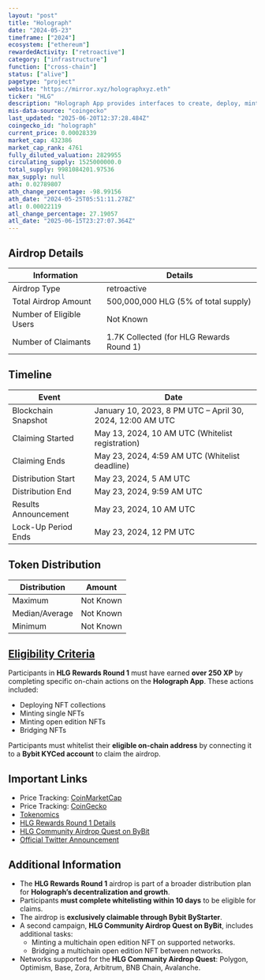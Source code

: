 ```yaml
---
layout: "post"
title: "Holograph"
date: "2024-05-23"
timeframe: ["2024"]
ecosystem: ["ethereum"]
rewardedActivity: ["retroactive"]
category: ["infrastructure"]
function: ["cross-chain"]
status: ["alive"]
pagetype: "project"
website: "https://mirror.xyz/holographxyz.eth"
ticker: "HLG"
description: "Holograph App provides interfaces to create, deploy, mint, and bridge omnichain NFTs, powered by Holograph Protocol."
mis-data-source: "coingecko"
last_updated: "2025-06-20T12:37:28.484Z"
coingecko_id: "holograph"
current_price: 0.00028339
market_cap: 432386
market_cap_rank: 4761
fully_diluted_valuation: 2829955
circulating_supply: 1525000000.0
total_supply: 9981084201.97536
max_supply: null
ath: 0.02789807
ath_change_percentage: -98.99156
ath_date: "2024-05-25T05:51:11.278Z"
atl: 0.00022119
atl_change_percentage: 27.19057
atl_date: "2025-06-15T23:27:07.364Z"
---
```


## Airdrop Details

| Information              | Details                                  |
| ------------------------ | ---------------------------------------- |
| Airdrop Type             | retroactive                              |
| Total Airdrop Amount     | 500,000,000 HLG (5% of total supply)     |
| Number of Eligible Users | Not Known                                |
| Number of Claimants      | 1.7K Collected (for HLG Rewards Round 1) |

## Timeline

| Event                | Date                                                      |
| -------------------- | --------------------------------------------------------- |
| Blockchain Snapshot  | January 10, 2023, 8 PM UTC – April 30, 2024, 12:00 AM UTC |
| Claiming Started     | May 13, 2024, 10 AM UTC (Whitelist registration)          |
| Claiming Ends        | May 23, 2024, 4:59 AM UTC (Whitelist deadline)            |
| Distribution Start   | May 23, 2024, 5 AM UTC                                    |
| Distribution End     | May 23, 2024, 9:59 AM UTC                                 |
| Results Announcement | May 23, 2024, 10 AM UTC                                   |
| Lock-Up Period Ends  | May 23, 2024, 12 PM UTC                                   |

## Token Distribution

| Distribution   | Amount    |
| -------------- | --------- |
| Maximum        | Not Known |
| Median/Average | Not Known |
| Minimum        | Not Known |

## [Eligibility Criteria](https://mirror.xyz/holographxyz.eth/U6QdnpflhQvsiKc1wsHI0ZW9hd8hRWTqRq5Y5Uwcf80)

Participants in **HLG Rewards Round 1** must have earned **over 250 XP** by completing specific on-chain actions on the **Holograph App**. These actions included:

- Deploying NFT collections
- Minting single NFTs
- Minting open edition NFTs
- Bridging NFTs

Participants must whitelist their **eligible on-chain address** by connecting it to a **Bybit KYCed account** to claim the airdrop.

## Important Links

- Price Tracking: [CoinMarketCap](https://coinmarketcap.com/currencies/holograph)
- Price Tracking: [CoinGecko](https://www.coingecko.com/en/coins/holograph)
- [Tokenomics](https://mirror.xyz/holographxyz.eth/VwVSwT0BqujmLuq5Xnm4exDnx90Wl7c6WaqX8EuOuQI)
- [HLG Rewards Round 1 Details](https://mirror.xyz/holographxyz.eth/U6QdnpflhQvsiKc1wsHI0ZW9hd8hRWTqRq5Y5Uwcf80)
- [HLG Community Airdrop Quest on ByBit](https://mirror.xyz/holographxyz.eth/4rLnWdpRquokb1KyxMPUPii0MdP04jWHtc4LJc35GLo)
- [Official Twitter Announcement](https://x.com/holographxyz/status/1792737087130906674)

## Additional Information

- The **HLG Rewards Round 1** airdrop is part of a broader distribution plan for **Holograph’s decentralization and growth**.
- Participants **must complete whitelisting within 10 days** to be eligible for claims.
- The airdrop is **exclusively claimable through Bybit ByStarter**.
- A second campaign, **HLG Community Airdrop Quest on ByBit**, includes additional tasks:
  - Minting a multichain open edition NFT on supported networks.
  - Bridging a multichain open edition NFT between networks.
- Networks supported for the **HLG Community Airdrop Quest**: Polygon, Optimism, Base, Zora, Arbitrum, BNB Chain, Avalanche.